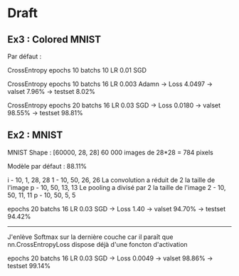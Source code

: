 # Draft

## Ex3 : Colored MNIST

Par défaut :

CrossEntropy
epochs 10
batchs 10
LR 0.01
SGD 

CrossEntropy
epochs 10
batchs 16
LR 0.003
Adamn
-> Loss 4.0497
-> valset  7.96%
-> testset 8.02%

CrossEntropy
epochs 20
batchs 16
LR 0.03
SGD
-> Loss 0.0180
-> valset  98.55%
-> testset 98.81%

## Ex2 : MNIST

MNIST Shape : [60000, 28, 28]
60 000 images de 28*28 = 784 pixels

Modèle par défaut : 88.11%

i - 10, 1, 28, 28
1 - 10, 50, 26, 26
La convolution a réduit de 2 la taille de l'image
p - 10, 50, 13, 13
Le pooling a divisé par 2 la taille de l'image
2 - 10, 50, 11, 11 
p - 10, 50, 5, 5 

epochs 20
batchs 16
LR 0.03
SGD 
-> Loss 1.40
-> valset  94.70%
-> testset 94.42%

---

J'enlève Softmax sur la dernière couche car il paraît que nn.CrossEntropyLoss dispose déjà d'une foncton d'activation

epochs 20
batchs 16
LR 0.03
SGD 
-> Loss 0.0049
-> valset  98.86%
-> testset 99.14%